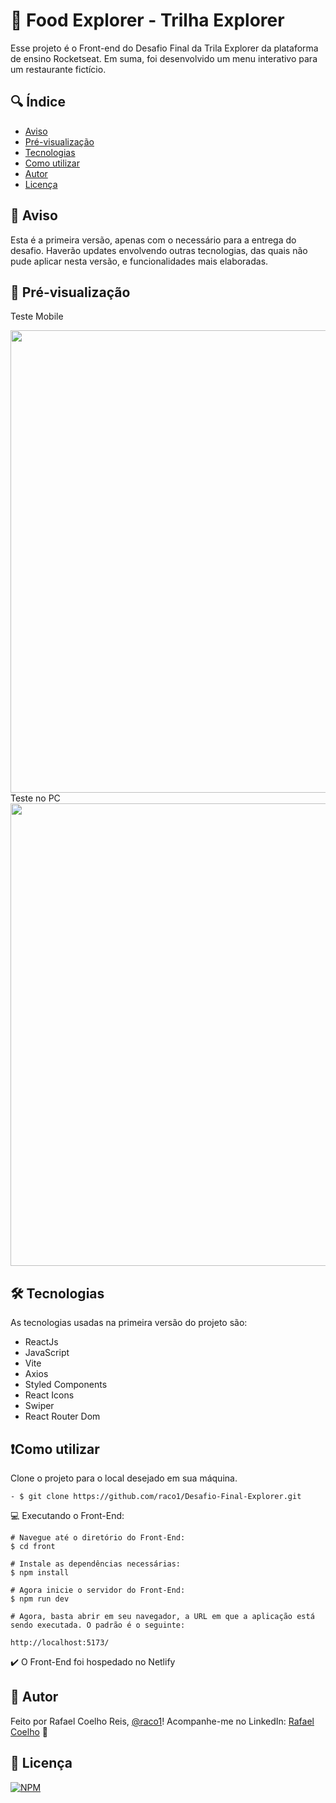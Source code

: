 
# 🚀 Food Explorer - Trilha Explorer

Esse projeto é o Front-end do Desafio Final da Trila Explorer da plataforma de ensino Rocketseat. Em suma, foi desenvolvido um menu interativo para um restaurante fictício.


## 🔍 Índice

-  <a href="#-aviso">Aviso</a>
-  <a href="#-pré-visualização">Pré-visualização</a>
-  <a href="#-tecnologias">Tecnologias</a>
-  <a href="#%EF%B8%8Fcomo-utilizar">Como utilizar</a>
-  <a href="#-autor">Autor</a>
-  <a href="#-licença">Licença</a>


## 📢 Aviso

Esta é a primeira versão, apenas com o necessário para a entrega do desafio. Haverão updates envolvendo outras tecnologias, das quais não pude aplicar nesta versão, e funcionalidades mais elaboradas.

## 🎨 Pré-visualização
Teste Mobile
<div align="center">
    <img src="https://github.com/raco1/Food-Explorer-Front/assets/113068055/8259b388-1876-4c8e-b0d6-1d41a7c1f587" width="740px" />
</div>
Teste no PC
<div align="center">
    <img src="https://github.com/raco1/Food-Explorer-Front/assets/113068055/7402fdc2-d914-46fe-b8a6-982aecedb00e" width="740px" />
</div>

## 🛠 Tecnologias

As tecnologias usadas na primeira versão do projeto são:

- ReactJs
- JavaScript
- Vite
- Axios
- Styled Components
- React Icons
- Swiper
- React Router Dom

## ❗️Como utilizar

Clone o projeto para o local desejado em sua máquina.

    - $ git clone https://github.com/raco1/Desafio-Final-Explorer.git

💻 Executando o Front-End:

    # Navegue até o diretório do Front-End:
    $ cd front

    # Instale as dependências necessárias:
    $ npm install

    # Agora inicie o servidor do Front-End:
    $ npm run dev

    # Agora, basta abrir em seu navegador, a URL em que a aplicação está sendo executada. O padrão é o seguinte:

    http://localhost:5173/

✔️ O Front-End foi hospedado no Netlify
## 🙂 Autor

Feito por Rafael Coelho Reis, [@raco1](https://www.github.com/raco1)! Acompanhe-me no LinkedIn: [Rafael Coelho](https://www.linkedin.com/in/rafael-coelho-reis-873181204/) 👋


## 📖 Licença

[![NPM](https://img.shields.io/github/license/raco1/rocket-movies-api)](https://github.com/raco1/Desafio-Final-Explorer/blob/main/LICENSE.md)

